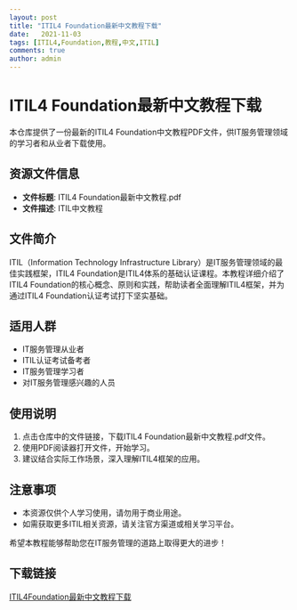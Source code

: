 ```yaml
---
layout: post
title: "ITIL4 Foundation最新中文教程下载"
date:   2021-11-03
tags: [ITIL4,Foundation,教程,中文,ITIL]
comments: true
author: admin
---
```

# ITIL4 Foundation最新中文教程下载

本仓库提供了一份最新的ITIL4 Foundation中文教程PDF文件，供IT服务管理领域的学习者和从业者下载使用。

## 资源文件信息

- **文件标题**: ITIL4 Foundation最新中文教程.pdf
- **文件描述**: ITIL中文教程

## 文件简介

ITIL（Information Technology Infrastructure Library）是IT服务管理领域的最佳实践框架，ITIL4 Foundation是ITIL4体系的基础认证课程。本教程详细介绍了ITIL4 Foundation的核心概念、原则和实践，帮助读者全面理解ITIL4框架，并为通过ITIL4 Foundation认证考试打下坚实基础。

## 适用人群

- IT服务管理从业者
- ITIL认证考试备考者
- IT服务管理学习者
- 对IT服务管理感兴趣的人员

## 使用说明

1. 点击仓库中的文件链接，下载ITIL4 Foundation最新中文教程.pdf文件。
2. 使用PDF阅读器打开文件，开始学习。
3. 建议结合实际工作场景，深入理解ITIL4框架的应用。

## 注意事项

- 本资源仅供个人学习使用，请勿用于商业用途。
- 如需获取更多ITIL相关资源，请关注官方渠道或相关学习平台。

希望本教程能够帮助您在IT服务管理的道路上取得更大的进步！

## 下载链接

[ITIL4Foundation最新中文教程下载](https://pan.quark.cn/s/95a38fbe3f2b)